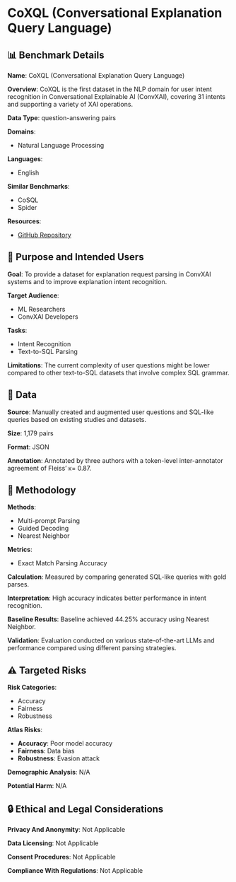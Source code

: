 # CoXQL (Conversational Explanation Query Language)

## 📊 Benchmark Details

**Name**: CoXQL (Conversational Explanation Query Language)

**Overview**: CoXQL is the first dataset in the NLP domain for user intent recognition in Conversational Explainable AI (ConvXAI), covering 31 intents and supporting a variety of XAI operations.

**Data Type**: question-answering pairs

**Domains**:
- Natural Language Processing

**Languages**:
- English

**Similar Benchmarks**:
- CoSQL
- Spider

**Resources**:
- [GitHub Repository](https://github.com/DFKI-NLP/CoXQL)

## 🎯 Purpose and Intended Users

**Goal**: To provide a dataset for explanation request parsing in ConvXAI systems and to improve explanation intent recognition.

**Target Audience**:
- ML Researchers
- ConvXAI Developers

**Tasks**:
- Intent Recognition
- Text-to-SQL Parsing

**Limitations**: The current complexity of user questions might be lower compared to other text-to-SQL datasets that involve complex SQL grammar.

## 💾 Data

**Source**: Manually created and augmented user questions and SQL-like queries based on existing studies and datasets.

**Size**: 1,179 pairs

**Format**: JSON

**Annotation**: Annotated by three authors with a token-level inter-annotator agreement of Fleiss’ κ= 0.87.

## 🔬 Methodology

**Methods**:
- Multi-prompt Parsing
- Guided Decoding
- Nearest Neighbor

**Metrics**:
- Exact Match Parsing Accuracy

**Calculation**: Measured by comparing generated SQL-like queries with gold parses.

**Interpretation**: High accuracy indicates better performance in intent recognition.

**Baseline Results**: Baseline achieved 44.25% accuracy using Nearest Neighbor.

**Validation**: Evaluation conducted on various state-of-the-art LLMs and performance compared using different parsing strategies.

## ⚠️ Targeted Risks

**Risk Categories**:
- Accuracy
- Fairness
- Robustness

**Atlas Risks**:
- **Accuracy**: Poor model accuracy
- **Fairness**: Data bias
- **Robustness**: Evasion attack

**Demographic Analysis**: N/A

**Potential Harm**: N/A

## 🔒 Ethical and Legal Considerations

**Privacy And Anonymity**: Not Applicable

**Data Licensing**: Not Applicable

**Consent Procedures**: Not Applicable

**Compliance With Regulations**: Not Applicable
